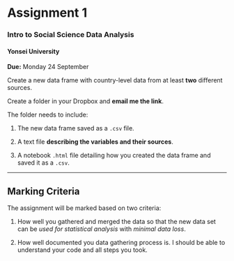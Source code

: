 # Assignment 1
### Intro to Social Science Data Analysis 
#### Yonsei University

**Due:** Monday 24 September

Create a new data frame with country-level data from at least **two** different sources.

Create a folder in your Dropbox and **email me the link**.

The folder needs to include:

1. The new data frame saved as a `.csv` file.

2. A text file **describing the variables and their sources**.

3. A notebook `.html` file detailing how you created the data frame and saved it as a `.csv`.


--- 

## Marking Criteria 

The assignment will be marked based on two criteria:

1. How well you gathered and merged the data so that the new data set can be *used for statistical analysis* with *minimal data loss*.

2. How well documented you data gathering process is. I should be able to understand your code and all steps you took.